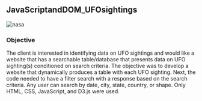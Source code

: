 ## JavaScriptandDOM_UFOsightings

![nasa](static/images/nasa.png)

### Objective

The client is interested in identifying data on UFO sightings and would like a website that has a searchable table/database that presents data on UFO sighting(s) conditioned on search criteria. The objective was to develop a website that dynamically produces a table with each UFO sighting. Next, the code needed to have a filter search with a response based on the search criteria. Any user can search by date, city, state, country, or shape. Only HTML, CSS, JavaScript, and D3.js were used.


